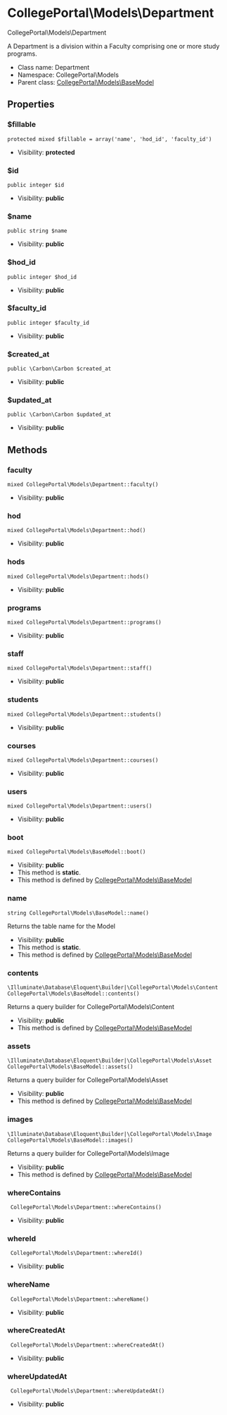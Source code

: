 CollegePortal\Models\Department
===============

CollegePortal\Models\Department

A Department is a division within a Faculty comprising one or more study programs.


* Class name: Department
* Namespace: CollegePortal\Models
* Parent class: [CollegePortal\Models\BaseModel](CollegePortal-Models-BaseModel.md)





Properties
----------


### $fillable

    protected mixed $fillable = array('name', 'hod_id', 'faculty_id')





* Visibility: **protected**


### $id

    public integer $id





* Visibility: **public**


### $name

    public string $name





* Visibility: **public**


### $hod_id

    public integer $hod_id





* Visibility: **public**


### $faculty_id

    public integer $faculty_id





* Visibility: **public**


### $created_at

    public \Carbon\Carbon $created_at





* Visibility: **public**


### $updated_at

    public \Carbon\Carbon $updated_at





* Visibility: **public**


Methods
-------


### faculty

    mixed CollegePortal\Models\Department::faculty()





* Visibility: **public**




### hod

    mixed CollegePortal\Models\Department::hod()





* Visibility: **public**




### hods

    mixed CollegePortal\Models\Department::hods()





* Visibility: **public**




### programs

    mixed CollegePortal\Models\Department::programs()





* Visibility: **public**




### staff

    mixed CollegePortal\Models\Department::staff()





* Visibility: **public**




### students

    mixed CollegePortal\Models\Department::students()





* Visibility: **public**




### courses

    mixed CollegePortal\Models\Department::courses()





* Visibility: **public**




### users

    mixed CollegePortal\Models\Department::users()





* Visibility: **public**




### boot

    mixed CollegePortal\Models\BaseModel::boot()





* Visibility: **public**
* This method is **static**.
* This method is defined by [CollegePortal\Models\BaseModel](CollegePortal-Models-BaseModel.md)




### name

    string CollegePortal\Models\BaseModel::name()

Returns the table name for the Model



* Visibility: **public**
* This method is **static**.
* This method is defined by [CollegePortal\Models\BaseModel](CollegePortal-Models-BaseModel.md)




### contents

    \Illuminate\Database\Eloquent\Builder|\CollegePortal\Models\Content CollegePortal\Models\BaseModel::contents()

Returns a query builder for CollegePortal\Models\Content



* Visibility: **public**
* This method is defined by [CollegePortal\Models\BaseModel](CollegePortal-Models-BaseModel.md)




### assets

    \Illuminate\Database\Eloquent\Builder|\CollegePortal\Models\Asset CollegePortal\Models\BaseModel::assets()

Returns a query builder for CollegePortal\Models\Asset



* Visibility: **public**
* This method is defined by [CollegePortal\Models\BaseModel](CollegePortal-Models-BaseModel.md)




### images

    \Illuminate\Database\Eloquent\Builder|\CollegePortal\Models\Image CollegePortal\Models\BaseModel::images()

Returns a query builder for CollegePortal\Models\Image



* Visibility: **public**
* This method is defined by [CollegePortal\Models\BaseModel](CollegePortal-Models-BaseModel.md)




### whereContains

     CollegePortal\Models\Department::whereContains()





* Visibility: **public**




### whereId

     CollegePortal\Models\Department::whereId()





* Visibility: **public**




### whereName

     CollegePortal\Models\Department::whereName()





* Visibility: **public**




### whereCreatedAt

     CollegePortal\Models\Department::whereCreatedAt()





* Visibility: **public**




### whereUpdatedAt

     CollegePortal\Models\Department::whereUpdatedAt()





* Visibility: **public**



